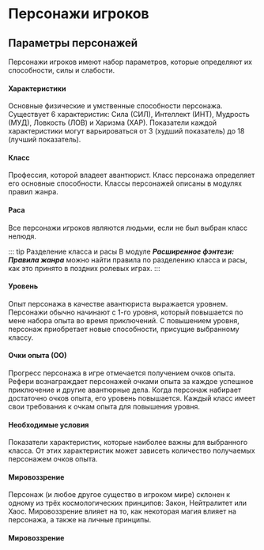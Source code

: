 # Персонажи игроков
## Параметры персонажей
Персонажи игроков имеют набор параметров, которые определяют их способности, силы и слабости.

#### Характеристики
Основные физические и умственные способности персонажа. Существует 6 характеристик: Сила (СИЛ), Интеллект (ИНТ), Мудрость (МУД), Ловкость (ЛОВ) и Харизма (ХАР). Показатели каждой характеристики могут варьироваться от 3 (худший показатель) до 18 (лучший показатель).

#### Класс
Профессия, которой владеет авантюрист. Класс персонажа определяет его основные способности. Классы персонажей описаны в модулях правил жанра.

#### Раса
Все персонажи игроков являются людьми, если не был выбран класс нелюдя.

::: tip Разделение класса и расы
В модуле **_Расширенное фэнтези: Правила жанра_** можно найти правила по разделению класса и расы, как это принято в поздних ролевых играх.
:::

#### Уровень
Опыт персонажа в качестве авантюриста выражается уровнем. Персонажи обычно начинают с 1-го уровня, который повышается по мене набора опыта во время приключений. С повышением уровня, персонаж приобретает новые способности, присущие выбранному классу.

#### Очки опыта (ОО)
Прогресс персонажа в игре отмечается получением очков опыта. Рефери вознаграждает персонажей очками опыта за каждое успешное приключение и другие авантюрные дела. Когда персонаж набирает достаточно очков опыта, его уровень повышается. Каждый класс имеет свои требования к очкам опыта для повышения уровня.

#### Необходимые условия
Показатели характеристик, которые наиболее важны для выбранного класса. От этих характеристик может зависеть количество получаемых персонажем очков опыта.

#### Мировоззрение
Персонаж (и любое другое существо в игроком мире) склонен к одному из трёх космологических принципов: Закон, Нейтралитет или Хаос. Мировоззрение влияет на то, как некоторая магия влияет на персонажа, а также на личные принципы.

#### Мировоззрение
